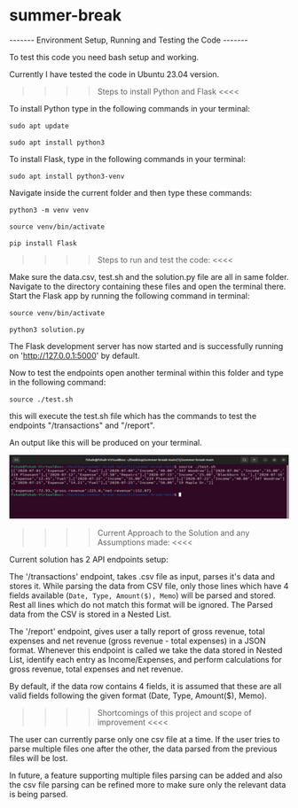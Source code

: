 # summer-break
------- Environment Setup, Running and Testing the Code -------

To test this code you need bash setup and working. 

Currently I have tested the code in Ubuntu 23.04 version.

>>>> Steps to install Python and Flask <<<<

To install Python type in the following commands in your terminal:

``` 
sudo apt update
```
```
sudo apt install python3
```

To install Flask, type in the following commands in your terminal:

```
sudo apt install python3-venv
```
Navigate inside the current folder and then type these commands:

```
python3 -m venv venv 
```

```
source venv/bin/activate
```

```
pip install Flask
```

>>>> Steps to run and test the code: <<<<

Make sure the data.csv, test.sh and the solution.py file are all in same folder.
Navigate to the directory containing these files and open the terminal there.
Start the Flask app by running the following command in terminal:

```
source venv/bin/activate
```

```
python3 solution.py
```
The Flask development server has now started and is successfully running on 'http://127.0.0.1:5000' by default.

Now to test the endpoints open another terminal within this folder and type in the following command:

```
source ./test.sh
```

this will execute the test.sh file which has the commands to test the endpoints "/transactions" and "/report".

An output like this will be produced on your terminal.

![img.png](img.png)

>>>> Current Approach to the Solution and any Assumptions made: <<<<

Current solution has 2 API endpoints setup: 

  The '/transactions' endpoint, takes .csv file as input, parses it's data and stores it.
  While parsing the data from CSV file, only those lines which have 4 fields available (`Date, Type, Amount($), Memo`) will be parsed and stored. Rest all lines which do not match this     format will be ignored.
    The Parsed data from the CSV is stored in a Nested List.


  The '/report' endpoint, gives user a tally report of gross revenue, total expenses and net revenue (gross revenue - total expenses) in a JSON format. 
    Whenever this endpoint is called we take the data stored in Nested List, identify each entry as Income/Expenses, and perform calculations for gross revenue, total expenses and net        revenue.

  By default, if the data row contains 4 fields, it is assumed that these are all valid fields following the given format (Date, Type, Amount($), Memo).
  

>>>> Shortcomings of this project and scope of improvement <<<<

The user can currently parse only one csv file at a time. If the user tries to parse multiple files one after the other, the data parsed from the previous files will be lost.

In future, a feature supporting multiple files parsing can be added and also the csv file parsing can be refined more to make sure only the relevant data is being parsed.
